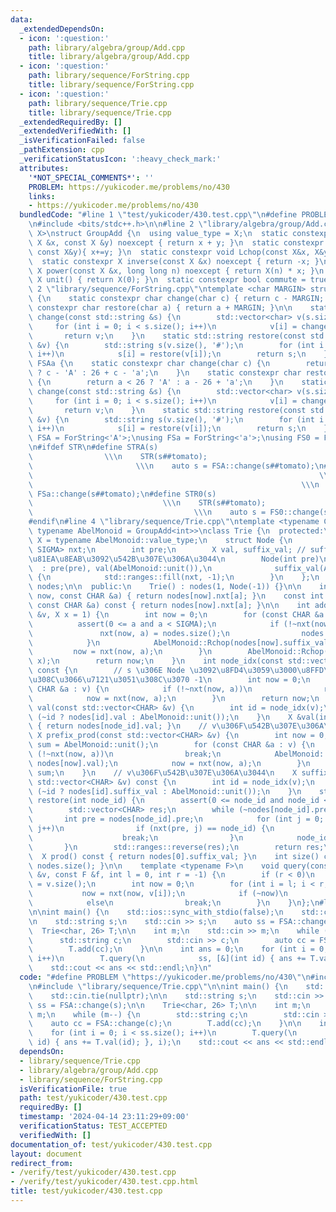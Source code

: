 ```yaml
---
data:
  _extendedDependsOn:
  - icon: ':question:'
    path: library/algebra/group/Add.cpp
    title: library/algebra/group/Add.cpp
  - icon: ':question:'
    path: library/sequence/ForString.cpp
    title: library/sequence/ForString.cpp
  - icon: ':question:'
    path: library/sequence/Trie.cpp
    title: library/sequence/Trie.cpp
  _extendedRequiredBy: []
  _extendedVerifiedWith: []
  _isVerificationFailed: false
  _pathExtension: cpp
  _verificationStatusIcon: ':heavy_check_mark:'
  attributes:
    '*NOT_SPECIAL_COMMENTS*': ''
    PROBLEM: https://yukicoder.me/problems/no/430
    links:
    - https://yukicoder.me/problems/no/430
  bundledCode: "#line 1 \"test/yukicoder/430.test.cpp\"\n#define PROBLEM \"https://yukicoder.me/problems/no/430\"\
    \n#include <bits/stdc++.h>\n\n#line 2 \"library/algebra/group/Add.cpp\"\ntemplate<typename\
    \ X>\nstruct GroupAdd {\n  using value_type = X;\n  static constexpr X op(const\
    \ X &x, const X &y) noexcept { return x + y; }\n  static constexpr void Rchop(X&x,\
    \ const X&y){ x+=y; }\n  static constexpr void Lchop(const X&x, X&y){ y+=x; }\n\
    \  static constexpr X inverse(const X &x) noexcept { return -x; }\n  static constexpr\
    \ X power(const X &x, long long n) noexcept { return X(n) * x; }\n  static constexpr\
    \ X unit() { return X(0); }\n  static constexpr bool commute = true;\n};\n#line\
    \ 2 \"library/sequence/ForString.cpp\"\ntemplate <char MARGIN> struct ForString\
    \ {\n    static constexpr char change(char c) { return c - MARGIN; }\n    static\
    \ constexpr char restore(char a) { return a + MARGIN; }\n\n    static std::vector<char>\
    \ change(const std::string &s) {\n        std::vector<char> v(s.size());\n   \
    \     for (int i = 0; i < s.size(); i++)\n            v[i] = change(s[i]);\n \
    \       return v;\n    }\n    static std::string restore(const std::vector<char>\
    \ &v) {\n        std::string s(v.size(), '#');\n        for (int i = 0; i < v.size();\
    \ i++)\n            s[i] = restore(v[i]);\n        return s;\n    }\n};\nstruct\
    \ FSAa {\n    static constexpr char change(char c) {\n        return c <= 'Z'\
    \ ? c - 'A' : 26 + c - 'a';\n    }\n    static constexpr char restore(char a)\
    \ {\n        return a < 26 ? 'A' : a - 26 + 'a';\n    }\n    static std::vector<char>\
    \ change(const std::string &s) {\n        std::vector<char> v(s.size());\n   \
    \     for (int i = 0; i < s.size(); i++)\n            v[i] = change(s[i]);\n \
    \       return v;\n    }\n    static std::string restore(const std::vector<char>\
    \ &v) {\n        std::string s(v.size(), '#');\n        for (int i = 0; i < v.size();\
    \ i++)\n            s[i] = restore(v[i]);\n        return s;\n    }\n};\nusing\
    \ FSA = ForString<'A'>;\nusing FSa = ForString<'a'>;\nusing FS0 = ForString<'0'>;\n\
    \n#ifdef STR\n#define STRA(s)                                                \
    \                \\\n    STR(s##tomato);                                     \
    \                       \\\n    auto s = FSA::change(s##tomato);\n#define STRa(s)\
    \                                                                \\\n    STR(s##tomato);\
    \                                                            \\\n    auto s =\
    \ FSa::change(s##tomato);\n#define STR0(s)                                   \
    \                             \\\n    STR(s##tomato);                        \
    \                                    \\\n    auto s = FS0::change(s##tomato);\n\
    #endif\n#line 4 \"library/sequence/Trie.cpp\"\ntemplate <typename CHAR, int SIGMA,\
    \ typename AbelMonoid = GroupAdd<int>>\nclass Trie {\n  protected:\n    using\
    \ X = typename AbelMonoid::value_type;\n    struct Node {\n        std::array<int,\
    \ SIGMA> nxt;\n        int pre;\n        X val, suffix_val; // suffix_val \u306F\
    \u81EA\u8EAB\u3092\u542B\u307E\u306A\u3044\n        Node(int pre)\n          \
    \  : pre(pre), val(AbelMonoid::unit()),\n              suffix_val(AbelMonoid::unit())\
    \ {\n            std::ranges::fill(nxt, -1);\n        }\n    };\n    std::vector<Node>\
    \ nodes;\n\n  public:\n    Trie() : nodes(1, Node(-1)) {}\n\n    int &nxt(int\
    \ now, const CHAR &a) { return nodes[now].nxt[a]; }\n    const int &nxt(int now,\
    \ const CHAR &a) const { return nodes[now].nxt[a]; }\n\n    int add(const std::vector<CHAR>\
    \ &v, X x = 1) {\n        int now = 0;\n        for (const CHAR &a : v) {\n  \
    \          assert(0 <= a and a < SIGMA);\n            if (!~nxt(now, a)) {\n \
    \               nxt(now, a) = nodes.size();\n                nodes.emplace_back(now);\n\
    \            }\n            AbelMonoid::Rchop(nodes[now].suffix_val, x);\n   \
    \         now = nxt(now, a);\n        }\n        AbelMonoid::Rchop(nodes[now].val,\
    \ x);\n        return now;\n    }\n    int node_idx(const std::vector<CHAR> &v)\
    \ const {\n        // s \u306E Node \u3092\u8FD4\u3059\u3000\u8FFD\u52A0\u3055\
    \u308C\u3066\u7121\u3051\u308C\u3070 -1\n        int now = 0;\n        for (const\
    \ CHAR &a : v) {\n            if (!~nxt(now, a))\n                return -1;\n\
    \            now = nxt(now, a);\n        }\n        return now;\n    }\n    X\
    \ val(const std::vector<CHAR> &v) {\n        int id = node_idx(v);\n        return\
    \ (~id ? nodes[id].val : AbelMonoid::unit());\n    }\n    X &val(int node_id)\
    \ { return nodes[node_id].val; }\n    // v\u306F\u542B\u307E\u306A\u3044\n   \
    \ X prefix_prod(const std::vector<CHAR> &v) {\n        int now = 0;\n        X\
    \ sum = AbelMonoid::unit();\n        for (const CHAR &a : v) {\n            if\
    \ (!~nxt(now, a))\n                break;\n            AbelMonoid::Rchop(sum,\
    \ nodes[now].val);\n            now = nxt(now, a);\n        }\n        return\
    \ sum;\n    }\n    // v\u306F\u542B\u307E\u306A\u3044\n    X suffix_prod(const\
    \ std::vector<CHAR> &v) const {\n        int id = node_idx(v);\n        return\
    \ (~id ? nodes[id].suffix_val : AbelMonoid::unit());\n    }\n    std::vector<CHAR>\
    \ restore(int node_id) {\n        assert(0 <= node_id and node_id < nodes.size());\n\
    \        std::vector<CHAR> res;\n        while (~nodes[node_id].pre) {\n     \
    \       int pre = nodes[node_id].pre;\n            for (int j = 0; j < SIGMA;\
    \ j++)\n                if (nxt(pre, j) == node_id) {\n                    res.push_back(j);\n\
    \                    break;\n                }\n            node_id = pre;\n \
    \       }\n        std::ranges::reverse(res);\n        return res;\n    }\n  \
    \  X prod() const { return nodes[0].suffix_val; }\n    int size() const { return\
    \ nodes.size(); }\n\n    template <typename F>\n    void query(const std::vector<CHAR>\
    \ &v, const F &f, int l = 0, int r = -1) {\n        if (r < 0)\n            r\
    \ = v.size();\n        int now = 0;\n        for (int i = l; i < r; i++) {\n \
    \           now = nxt(now, v[i]);\n            if (~now)\n                f(now);\n\
    \            else\n                break;\n        }\n    }\n};\n#line 5 \"test/yukicoder/430.test.cpp\"\
    \n\nint main() {\n    std::ios::sync_with_stdio(false);\n    std::cin.tie(nullptr);\n\
    \n    std::string s;\n    std::cin >> s;\n    auto ss = FSA::change(s);\n\n  \
    \  Trie<char, 26> T;\n\n    int m;\n    std::cin >> m;\n    while (m--) {\n  \
    \      std::string c;\n        std::cin >> c;\n        auto cc = FSA::change(c);\n\
    \        T.add(cc);\n    }\n\n    int ans = 0;\n    for (int i = 0; i < ss.size();\
    \ i++)\n        T.query(\n            ss, [&](int id) { ans += T.val(id); }, i);\n\
    \    std::cout << ans << std::endl;\n}\n"
  code: "#define PROBLEM \"https://yukicoder.me/problems/no/430\"\n#include <bits/stdc++.h>\n\
    \n#include \"library/sequence/Trie.cpp\"\n\nint main() {\n    std::ios::sync_with_stdio(false);\n\
    \    std::cin.tie(nullptr);\n\n    std::string s;\n    std::cin >> s;\n    auto\
    \ ss = FSA::change(s);\n\n    Trie<char, 26> T;\n\n    int m;\n    std::cin >>\
    \ m;\n    while (m--) {\n        std::string c;\n        std::cin >> c;\n    \
    \    auto cc = FSA::change(c);\n        T.add(cc);\n    }\n\n    int ans = 0;\n\
    \    for (int i = 0; i < ss.size(); i++)\n        T.query(\n            ss, [&](int\
    \ id) { ans += T.val(id); }, i);\n    std::cout << ans << std::endl;\n}"
  dependsOn:
  - library/sequence/Trie.cpp
  - library/algebra/group/Add.cpp
  - library/sequence/ForString.cpp
  isVerificationFile: true
  path: test/yukicoder/430.test.cpp
  requiredBy: []
  timestamp: '2024-04-14 23:11:29+09:00'
  verificationStatus: TEST_ACCEPTED
  verifiedWith: []
documentation_of: test/yukicoder/430.test.cpp
layout: document
redirect_from:
- /verify/test/yukicoder/430.test.cpp
- /verify/test/yukicoder/430.test.cpp.html
title: test/yukicoder/430.test.cpp
---
```

